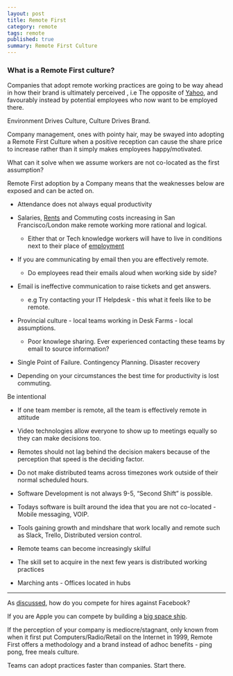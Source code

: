 ```yaml
---
layout: post
title: Remote First
category: remote
tags: remote
published: true
summary: Remote First Culture
---
```


### What is a Remote First culture?

Companies that adopt remote working practices are going to be way ahead in how their brand is ultimately perceived , i.e The opposite of [Yahoo](http://allthingsd.com/20130222/physically-together-heres-the-internal-yahoo-no-work-from-home-memo-which-extends-beyond-remote-workers/), and favourably instead by potential employees who now want to be employed there.

Environment Drives Culture, Culture Drives Brand.

Company management, ones with pointy hair, may be swayed into adopting a Remote First Culture when a positive reception can cause the share price to increase rather than it simply makes employees happy/motivated.

What can it solve when we assume workers are not co-located as the first assumption?

Remote First adoption by a Company means that the weaknesses below are exposed and can be acted on.

* Attendance does not always equal productivity

* Salaries, [Rents](https://www.zumper.com/blog/2015/03/san-francisco-rent-prices-continue-rapid-rise-february/) and Commuting costs increasing in San Francisco/London make remote working more rational and logical.
  * Either that or Tech knowledge workers will have to live in conditions next to their place of [employment](https://www.apple.com/supplier-responsibility/progress-report/)
 
* If you are communicating by email then you are effectively remote. 
  * Do employees read their emails aloud when working side by side?

* Email is ineffective communication to raise tickets and get answers.
  * e.g Try contacting your IT Helpdesk - this what it feels like to be remote.

* Provincial culture - local teams working in Desk Farms - local assumptions.
  * Poor knowlege sharing. Ever experienced contacting these teams by email to source information? 

* Single Point of Failure. Contingency Planning. Disaster recovery
 
* Depending on your circumstances the best time for productivity is lost commuting.

Be intentional

* If one team member is remote, all the team is effectively remote in attitude

* Video technologies allow everyone to show up to meetings equally so they can make decisions too.

* Remotes should not lag behind the decision makers because of the perception that speed is the deciding factor.

* Do not make distributed teams across timezones work outside of their normal scheduled hours.

* Software Development is not always 9-5, “Second Shift” is possible.

* Todays software is built around the idea that you are not co-located - Mobile messaging, VOIP. 

* Tools gaining growth and mindshare that work locally and remote such as Slack, Trello, Distributed version control.

* Remote teams can become increasingly skilful

* The skill set to acquire in the next few years is distributed working practices

* Marching ants - Offices located in hubs

___

As [discussed](/facebook/2015/04/05/Facebook-openplan/), how do you compete for hires against Facebook?

If you are Apple you can compete by building a [big space ship](http://www.cupertino.org/index.aspx?page=1107).

If the perception of your company is mediocre/stagnant, only known from when it first put Computers/Radio/Retail on the Internet in 1999, Remote First offers a methodology and a brand instead of adhoc benefits - ping pong, free meals culture.

Teams can adopt practices faster than companies. Start there.
